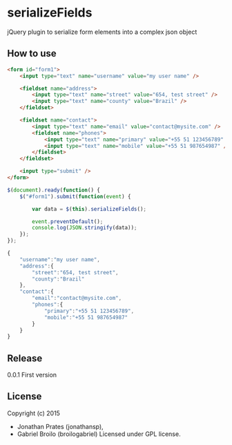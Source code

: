 # serializeFields
jQuery plugin to serialize form elements into a complex json object

## How to use

```html
<form id="form1">
    <input type="text" name="username" value="my user name" />

    <fieldset name="address">
        <input type="text" name="street" value="654, test street" />
        <input type="text" name="county" value="Brazil" />
    </fieldset>

    <fieldset name="contact">
        <input type="text" name="email" value="contact@mysite.com" />
        <fieldset name="phones">
            <input type="text" name="primary" value="+55 51 123456789" />
            <input type="text" name="mobile" value="+55 51 987654987" />
        </fieldset>
    </fieldset>

    <input type="submit" />
</form>

```

```javascript
$(document).ready(function() {
    $("#form1").submit(function(event) {

        var data = $(this).serializeFields();

        event.preventDefault();
        console.log(JSON.stringify(data));
    });
});
```

```javascript
{
    "username":"my user name",
    "address":{
        "street":"654, test street",
        "county":"Brazil"
    },
    "contact":{
        "email":"contact@mysite.com",
        "phones":{
            "primary":"+55 51 123456789",
            "mobile":"+55 51 987654987"
        }
    }
}
```


## Release

0.0.1 First version

## License
Copyright (c) 2015
* Jonathan Prates (jonathansp),
* Gabriel Broilo (broilogabriel)
Licensed under GPL license.
